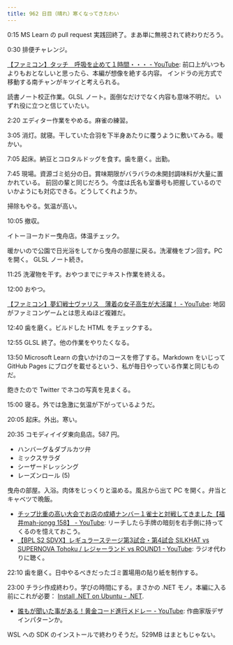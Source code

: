```yaml
---
title: 962 日目（晴れ）寒くなってきたわい
---
```


0:15 MS Learn の pull request 実践回終了。まあ単に無視されて終わりだろう。

0:30 排便チャレンジ。

[【ファミコン】タッチ　呼吸を止めて１時間・・・ - YouTube](https://www.youtube.com/watch?v=euOvnePC30E):
前口上がいつもよりもおとなしいと思ったら、本編が想像を絶する内容。
インドラの光方式で移動する南チャンがキツイと考えられる。

読書ノート校正作業。GLSL ノート。面倒なだけでなく内容も意味不明だ。
いずれ役に立つと信じていたい。

2:20 エディター作業をやめる。麻雀の練習。

3:05 消灯。就寝。干していた合羽を下半身あたりに覆うように敷いてみる。暖かい。

7:05 起床。納豆とコロタルドッグを食す。歯を磨く。出勤。

7:45 現場。資源ゴミ処分の日。賞味期限がバラバラの未開封調味料が大量に置かれている。
前回の輩と同じだろう。今度は氏名も室番号も把握しているのでいかようにも対応できる。どうしてくれようか。

掃除もやる。気温が高い。

10:05 撤収。

イトーヨーカドー曳舟店。体温チェック。

暖かいので公園で日光浴をしてから曳舟の部屋に戻る。洗濯機をブン回す。PC を開く。
GLSL ノート続き。

11:25 洗濯物を干す。おやつまでにテキスト作業を終える。

12:00 おやつ。

[【ファミコン】夢幻戦士ヴァリス　薄着の女子高生が大活躍！ - YouTube](https://www.youtube.com/watch?v=54S8nWILWbE):
地図がファミコンゲームとは思えぬほど複雑だ。

12:40 歯を磨く。ビルドした HTML をチェックする。

12:55 GLSL 終了。他の作業をやりたくなる。

13:50 Microsoft Learn の食いかけのコースを修了する。Markdown をいじって
GitHub Pages にブログを載せるという、私が毎日やっている作業と同じものだ。

飽きたので Twitter でネコの写真を見まくる。

15:00 寝る。外では急激に気温が下がっているようだ。

20:05 起床。外出。寒い。

20:35 コモディイイダ東向島店。587 円。

* ハンバーグ＆ダブルカツ弁
* ミックスサラダ
* シーザードレッシング
* レーズンロール (5)

曳舟の部屋。入浴。肉体をじっくりと温める。風呂から出て PC を開く。弁当とキャベツで晩飯。

* [チップ比重の高い大会でお店の成績ナンバー１雀士と対戦してきました【福井mah-jongg 158】 - YouTube](https://www.youtube.com/watch?v=7G515wjpYRY):
  リーチしたら手牌の暗刻を右手側に持ってくるのを憶えておこう。
* [【BPL S2 SDVX】レギュラーステージ第3試合・第4試合 SILKHAT vs SUPERNOVA Tohoku / レジャーランド vs ROUND1 - YouTube](https://www.youtube.com/watch?v=-Nq7qb5njnw):
  ラジオ代わりに聴く。

22:10 歯を磨く。日中やるべきだったゴミ置場用の貼り紙を制作する。

23:00 チラシ作成終わり。学びの時間にする。まさかの .NET モノ。本編に入る前にこれが必要：
[Install .NET on Ubuntu - .NET](https://learn.microsoft.com/en-us/dotnet/core/install/linux-ubuntu?WT.mc_id=servsept20-devto-cxaall).

* [誰もが聞いた事がある！黄金コード進行メドレー - YouTube](https://www.youtube.com/watch?v=9Hu7biD0KW0):
  作曲家版デザインパターンか。

WSL への SDK のインストールで終わりそうだ。529MB はまともじゃない。
